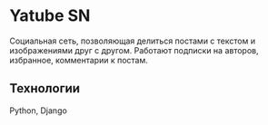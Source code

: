 # Yatube SN

Социальная сеть, позволяющая делиться постами с текстом и изображениями друг с другом. Работают подписки на авторов, избранное, комментарии к постам.

## Технологии
Python, Django
